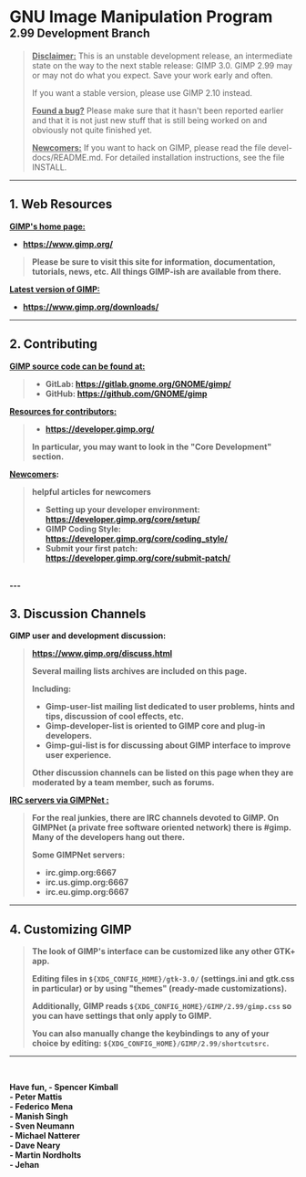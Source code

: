 

# GNU Image Manipulation Program   <sub><sup> 2.99 Development Branch</sup></sub>
> <b><u>Disclaimer:</u></b> 
>This is an unstable development release, an intermediate state on the
>way to the next stable release: GIMP 3.0. GIMP 2.99 may or may not do
>what you expect. Save your work early and often. 
>
>If you want a stable version, please use GIMP 2.10 instead.
>
><b><u>Found a bug?</u></b>
>Please make sure that it hasn't been reported earlier and that it is not
>just new stuff that is still being worked on and obviously not quite finished yet.
>
> <b><u>Newcomers:</u></b>
>If you want to hack on GIMP, please read the file devel-docs/README.md.
>For detailed installation instructions, see the file INSTALL.
---
## 1. Web Resources
<b><u>GIMP's home page:</u><b>
* https://www.gimp.org/

> Please be sure to visit this site for information, documentation,
tutorials, news, etc.  All things GIMP-ish are available from there.

<b><u>Latest version of GIMP:</u><b>
* https://www.gimp.org/downloads/
---

## 2. Contributing
<b><u>GIMP source code can be found at:</u><b>
>
>* GitLab:   https://gitlab.gnome.org/GNOME/gimp/
>* GitHub: https://github.com/GNOME/gimp

<b><u>Resources for contributors:</u><b>
>* https://developer.gimp.org/
>
> In particular, you may want to look in the "Core Development" section. 

<b><u>Newcomers</u></b>:
> helpful articles for newcomers
>* Setting up your developer environment: https://developer.gimp.org/core/setup/
>* GIMP Coding Style: https://developer.gimp.org/core/coding_style/
>* Submit your first patch: https://developer.gimp.org/core/submit-patch/
  <br />
---

## 3. Discussion Channels

 <b>GIMP user and development discussion:</b>
> https://www.gimp.org/discuss.html
>
>Several mailing lists archives are included on this page.
>
><b>Including: </b>
>* Gimp-user-list mailing list dedicated to user problems, hints and tips, discussion of cool effects, etc.  
>* Gimp-developer-list is oriented to GIMP core and plug-in developers.  
>* Gimp-gui-list is for discussing about GIMP interface to improve user experience. 
>
> Other discussion channels can be listed on this page when they are moderated by a team member, such as forums.

<b><u>IRC servers via GIMPNet : </u></b>

>For the real junkies, there are IRC channels devoted to GIMP.
>On GIMPNet (a private free software oriented network) there is #gimp.
>Many of the developers hang out there. 
>
><b>Some GIMPNet servers:</b>
>* irc.gimp.org:6667
>*  irc.us.gimp.org:6667
>* irc.eu.gimp.org:6667
	
___


## 4. Customizing GIMP
>The look of GIMP's interface can be customized like any other GTK+ app.
>
> Editing files in `${XDG_CONFIG_HOME}/gtk-3.0/` (settings.ini and gtk.css in particular) 
> or by using "themes" (ready-made customizations).
>
> Additionally, GIMP reads `${XDG_CONFIG_HOME}/GIMP/2.99/gimp.css` so you can have settings that only apply to GIMP.
>
> You can also manually change the keybindings to any of your choice by editing: `${XDG_CONFIG_HOME}/GIMP/2.99/shortcutsrc`.

___
  <br />

Have fun,
\-  Spencer Kimball  <br />
\-  Peter Mattis  <br />
\-  Federico Mena  <br />
\-  Manish Singh  <br />
\-  Sven Neumann  <br />
\-  Michael Natterer  <br />
\-  Dave Neary  <br />
\-  Martin Nordholts  <br />
\-  Jehan  <br />
